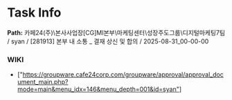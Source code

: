 # Task Info

**Path:** 카페24(주)\본사사업장\[CG]MI본부\마케팅센터\성장주도그룹\디지털마케팅7팀 / syan / [281913] 본부 내 소통 _ 결재 상신 및 합의 / 2025-08-31_00-00-00

### WIKI
- ["https://groupware.cafe24corp.com/groupware/approval/approval_document_main.php?mode=main&menu_idx=146&menu_depth=001&id=syan"]

